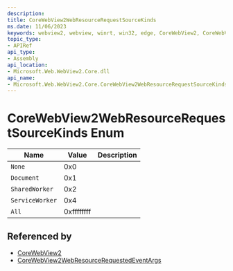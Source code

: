 ```yaml
---
description: 
title: CoreWebView2WebResourceRequestSourceKinds
ms.date: 11/06/2023
keywords: webview2, webview, winrt, win32, edge, CoreWebView2, CoreWebView2Controller, browser control, edge html, CoreWebView2WebResourceRequestSourceKinds
topic_type:
- APIRef
api_type:
- Assembly
api_location:
- Microsoft.Web.WebView2.Core.dll
api_name:
- Microsoft.Web.WebView2.Core.CoreWebView2WebResourceRequestSourceKinds
---
```


# CoreWebView2WebResourceRequestSourceKinds Enum

| Name |  Value | Description |
|--|--|--|
|`None` | 0x0  |  |
|`Document` | 0x1  |  |
|`SharedWorker` | 0x2  |  |
|`ServiceWorker` | 0x4  |  |
|`All` | 0xffffffff  |  |


## Referenced by

- [CoreWebView2](corewebview2.md)
- [CoreWebView2WebResourceRequestedEventArgs](corewebview2webresourcerequestedeventargs.md)
